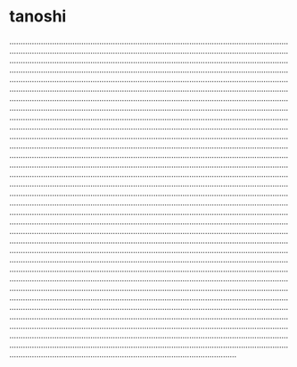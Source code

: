 # tanoshi

.................................................................................................................................................................................................................................................................................................................................................................................................................................................................................................................................................................................................................................................................................................................................................................................................................................................................................................................................................................................................................................................................................................................................................................................................................................................................................................................................................................................................................................................................................................................................................................................................................................................................................................................................................................................................................................................................................................................................................................................................................................................................................................................................................................................................................................................................................................................................................................................................................................................................................................................................................................................................................................................................................................................................................................................................................................................................................................................................................................................................................................................................................................................................................................................................................................................................................................................................................................................................................................................................................................................................................................................................................................................................................................................................................................................................................................................................................................................................................................................................................................................................................................................................................................................................................................................................................................................................................................